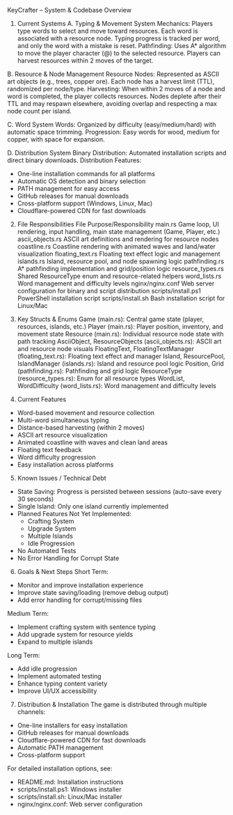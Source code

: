 KeyCrafter – System & Codebase Overview

1. Current Systems
A. Typing & Movement System
Mechanics: Players type words to select and move toward resources. Each word is associated with a resource node. Typing progress is tracked per word, and only the word with a mistake is reset.
Pathfinding: Uses A* algorithm to move the player character (@) to the selected resource. Players can harvest resources within 2 moves of the target.

B. Resource & Node Management
Resource Nodes: Represented as ASCII art objects (e.g., trees, copper ore). Each node has a harvest limit (TTL), randomized per node/type.
Harvesting: When within 2 moves of a node and word is completed, the player collects resources. Nodes deplete after their TTL and may respawn elsewhere, avoiding overlap and respecting a max node count per island.

C. Word System
Words: Organized by difficulty (easy/medium/hard) with automatic space trimming.
Progression: Easy words for wood, medium for copper, with space for expansion.

D. Distribution System
Binary Distribution: Automated installation scripts and direct binary downloads.
Distribution Features:
- One-line installation commands for all platforms
- Automatic OS detection and binary selection
- PATH management for easy access
- GitHub releases for manual downloads
- Cross-platform support (Windows, Linux, Mac)
- Cloudflare-powered CDN for fast downloads

2. File Responsibilities
File	Purpose/Responsibility
main.rs	Game loop, UI rendering, input handling, main state management (Game, Player, etc.)
ascii_objects.rs	ASCII art definitions and rendering for resource nodes
coastline.rs	Coastline rendering with animated waves and land/water visualization
floating_text.rs	Floating text effect logic and management
islands.rs	Island, resource pool, and node spawning logic
pathfinding.rs	A* pathfinding implementation and grid/position logic
resource_types.rs	Shared ResourceType enum and resource-related helpers
word_lists.rs	Word management and difficulty levels
nginx/nginx.conf	Web server configuration for binary and script distribution
scripts/install.ps1	PowerShell installation script
scripts/install.sh	Bash installation script for Linux/Mac

3. Key Structs & Enums
Game (main.rs): Central game state (player, resources, islands, etc.)
Player (main.rs): Player position, inventory, and movement state
Resource (main.rs): Individual resource node state with path tracking
AsciiObject, ResourceObjects (ascii_objects.rs): ASCII art and resource node visuals
FloatingText, FloatingTextManager (floating_text.rs): Floating text effect and manager
Island, ResourcePool, IslandManager (islands.rs): Island and resource pool logic
Position, Grid (pathfinding.rs): Pathfinding and grid logic
ResourceType (resource_types.rs): Enum for all resource types
WordList, WordDifficulty (word_lists.rs): Word management and difficulty levels

4. Current Features
- Word-based movement and resource collection
- Multi-word simultaneous typing
- Distance-based harvesting (within 2 moves)
- ASCII art resource visualization
- Animated coastline with waves and clean land areas
- Floating text feedback
- Word difficulty progression
- Easy installation across platforms

5. Known Issues / Technical Debt
- State Saving: Progress is persisted between sessions (auto-save every 30 seconds)
- Single Island: Only one island currently implemented
- Planned Features Not Yet Implemented:
  - Crafting System
  - Upgrade System
  - Multiple Islands
  - Idle Progression
- No Automated Tests
- No Error Handling for Corrupt State

6. Goals & Next Steps
Short Term:
- Monitor and improve installation experience
- Improve state saving/loading (remove debug output)
- Add error handling for corrupt/missing files

Medium Term:
- Implement crafting system with sentence typing
- Add upgrade system for resource yields
- Expand to multiple islands

Long Term:
- Add idle progression
- Implement automated testing
- Enhance typing content variety
- Improve UI/UX accessibility

7. Distribution & Installation
The game is distributed through multiple channels:
- One-line installers for easy installation
- GitHub releases for manual downloads
- Cloudflare-powered CDN for fast downloads
- Automatic PATH management
- Cross-platform support

For detailed installation options, see:
- README.md: Installation instructions
- scripts/install.ps1: Windows installer
- scripts/install.sh: Linux/Mac installer
- nginx/nginx.conf: Web server configuration